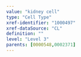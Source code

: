 ```yaml
---
value: "kidney cell"
type: "Cell Type"
xref-identifier: "1000497"
xref-dataSource: "CL"
definition: ""
level: "Level 3"
parents: [0000548,0002371]
---
```

